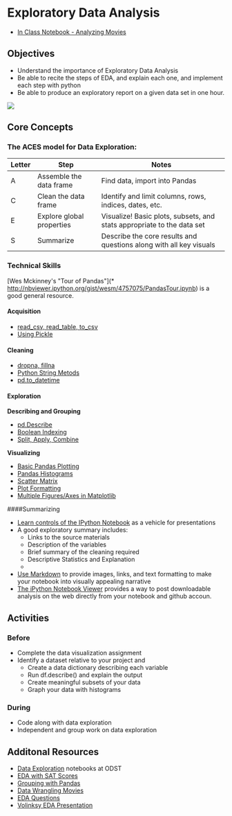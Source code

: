 # Exploratory Data Analysis

* [In Class Notebook - Analyzing Movies](http://nbviewer.ipython.org/github/TeachingDataScience/data-science-course/blob/forstudentviewing/06_EDA/06_EDA_Main_Notebook.ipynb)


## Objectives
* Understand the importance of Exploratory Data Analysis
* Be able to recite the steps of EDA, and explain each one, and implement each step with python
* Be able to produce an exploratory report on a given data set in one hour.
  
![](http://pandas.pydata.org/pandas-docs/stable/_images/scatter_matrix_kde.png)

## Core Concepts

### The ACES model for Data Exploration:

Letter | Step | Notes
------ | ---- | -----------
A | Assemble the data frame | Find data, import into Pandas
C | Clean the data frame | Identify and limit columns, rows, indices, dates, etc.
E | Explore global properties | Visualize!  Basic plots, subsets, and stats appropriate to the data set
S | Summarize | Describe the core results and questions along with all key visuals

### Technical Skills

[Wes Mckinney's "Tour of Pandas"](* http://nbviewer.ipython.org/gist/wesm/4757075/PandasTour.ipynb) is a good general resource.

#### Acquisition

* [read_csv, read_table, to_csv](http://pandas.pydata.org/pandas-docs/stable/io.html)
* [Using Pickle](https://wiki.python.org/moin/UsingPickle)
  

#### Cleaning

* [dropna, fillna](http://pandas.pydata.org/pandas-docs/stable/missing_data.html#missing-data-basics)
* [Python String Metods](https://docs.python.org/2/library/stdtypes.html#string-methods)
* [pd.to_datetime](http://pandas.pydata.org/pandas-docs/stable/timeseries.html#time-series-date-functionality)


#### Exploration

**Describing and Grouping**

* [pd.Describe](http://pandas.pydata.org/pandas-docs/stable/basics.html)
* [Boolean Indexing](http://pandas.pydata.org/pandas-docs/stable/indexing.html#boolean-indexing)
* [Split, Apply, Combine](http://pandas.pydata.org/pandas-docs/stable/groupby.html)
 
**Visualizing**

* [Basic Pandas Plotting](http://pandas.pydata.org/pandas-docs/stable/visualization.html#basic-plotting-plot)
* [Pandas Histograms](http://pandas.pydata.org/pandas-docs/stable/visualization.html#histograms)
* [Scatter Matrix](http://pandas.pydata.org/pandas-docs/stable/visualization.html#scatter-matrix-plot)
* [Plot Formatting](http://pandas.pydata.org/pandas-docs/stable/visualization.html#plot-formatting)
* [Multiple Figures/Axes in Matplotlib](http://matplotlib.org/users/pyplot_tutorial.html#working-with-multiple-figures-and-axes)



####Summarizing

* [Learn controls of the IPython Notebook](http://nbviewer.ipython.org/github/ipython/ipython/blob/2.x/examples/Notebook/Index.ipynb) as a vehicle for presentations
* A good exploratory summary includes:
	* Links to the source materials
	* Description of the variables
	* Brief summary of the cleaning required
	* Descriptive Statistics and Explanation
	* 
* [Use Markdown](http://daringfireball.net/projects/markdown/syntax) to provide images, links, and text formatting to make your notebook into visually appealing narrative
* [The iPython Notebook Viewer](http://nbviewer.ipython.org/) provides a way to post downloadable analysis on the web directly from your notebook and github accoun.






## Activities

### Before
* Complete the data visualization assignment
* Identify a dataset relative to your project and
   * Create a data dictionary describing each variable
   * Run df.describe() and explain the output
   * Create meaningful subsets of your data
   * Graph your data with histograms
 

### During

* Code along with data exploration
* Independent and group work on data exploration



## Additonal Resources

* [Data Exploration](https://sourcegraph.com/github.com/alpinedatalabs/ODST@master/.tree/notebooks) notebooks at ODST
* [EDA with SAT Scores](http://blog.kaggle.com/2013/01/17/getting-started-with-pandas-predicting-sat-scores-for-new-york-city-schools/)
* [Grouping with Pandas](http://pandas.pydata.org/pandas-docs/dev/groupby.html)
* [Data Wrangling Movies](http://nbviewer.ipython.org/github/cs109/content/blob/master/lec_04_wrangling.ipynb)
* [EDA Questions](http://www.itl.nist.gov/div898/handbook/eda/section3/eda32.htm)
* [Volinksy EDA Presentation](https://www.google.com/url?sa=t&rct=j&q=&esrc=s&source=web&cd=1&cad=rja&uact=8&ved=0CCYQFjAA&url=http%3A%2F%2Fwww2.research.att.com%2F~volinsky%2FDataMining%2FColumbia2011%2FSlides%2FTopic2-EDAViz.ppt&ei=VA9QU6ODNu2zsASDooCoAQ&usg=AFQjCNEnkeQXZF7l5fIrUGFIrX48qMYUPw&bvm=bv.64764171,d.cWc)
